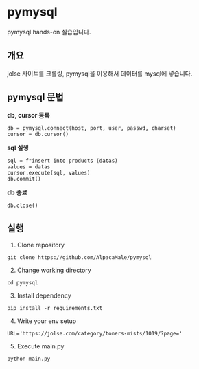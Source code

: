 # pymysql

pymysql hands-on 실습입니다.

## 개요

jolse 사이트를 크롤링, pymysql을 이용해서 데이터를 mysql에 넣습니다.

## pymysql 문법

**db, cursor 등록**

```
db = pymysql.connect(host, port, user, passwd, charset)
cursor = db.cursor()
```

**sql 실행**

```
sql = f"insert into products (datas)
values = datas
cursor.execute(sql, values)
db.commit()
```

**db 종료**

```
db.close()
```

## 실행

1. Clone repository

```
git clone https://github.com/AlpacaMale/pymysql
```

2. Change working directory

```
cd pymysql
```

3. Install dependency

```
pip install -r requirements.txt
```

4. Write your env setup

```
URL='https://jolse.com/category/toners-mists/1019/?page='
```

5. Execute main.py

```
python main.py
```
